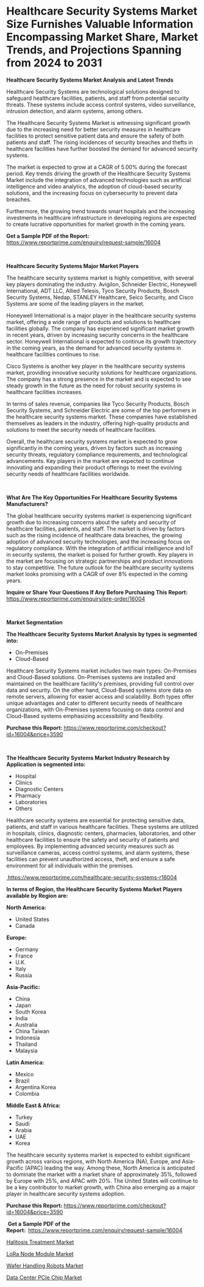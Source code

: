 <p><h1>Healthcare Security Systems Market Size Furnishes Valuable Information Encompassing Market Share, Market Trends, and Projections Spanning from 2024 to 2031</h1></p><p><strong>Healthcare Security Systems Market Analysis and Latest Trends</strong></p>
<p><p>Healthcare Security Systems are technological solutions designed to safeguard healthcare facilities, patients, and staff from potential security threats. These systems include access control systems, video surveillance, intrusion detection, and alarm systems, among others.</p><p>The Healthcare Security Systems Market is witnessing significant growth due to the increasing need for better security measures in healthcare facilities to protect sensitive patient data and ensure the safety of both patients and staff. The rising incidences of security breaches and thefts in healthcare facilities have further boosted the demand for advanced security systems.</p><p>The market is expected to grow at a CAGR of 5.00% during the forecast period. Key trends driving the growth of the Healthcare Security Systems Market include the integration of advanced technologies such as artificial intelligence and video analytics, the adoption of cloud-based security solutions, and the increasing focus on cybersecurity to prevent data breaches.</p><p>Furthermore, the growing trend towards smart hospitals and the increasing investments in healthcare infrastructure in developing regions are expected to create lucrative opportunities for market growth in the coming years.</p></p>
<p><strong>Get a Sample PDF of the Report:&nbsp;</strong> <a href="https://www.reportprime.com/enquiry/request-sample/16004">https://www.reportprime.com/enquiry/request-sample/16004</a></p>
<p>&nbsp;</p>
<p><strong>Healthcare Security Systems Major Market Players</strong></p>
<p><p>The healthcare security systems market is highly competitive, with several key players dominating the industry. Avigilon, Schneider Electric, Honeywell International, ADT LLC, Allied Telesis, Tyco Security Products, Bosch Security Systems, Nedap, STANLEY Healthcare, Seico Security, and Cisco Systems are some of the leading players in the market.</p><p>Honeywell International is a major player in the healthcare security systems market, offering a wide range of products and solutions to healthcare facilities globally. The company has experienced significant market growth in recent years, driven by increasing security concerns in the healthcare sector. Honeywell International is expected to continue its growth trajectory in the coming years, as the demand for advanced security systems in healthcare facilities continues to rise.</p><p>Cisco Systems is another key player in the healthcare security systems market, providing innovative security solutions for healthcare organizations. The company has a strong presence in the market and is expected to see steady growth in the future as the need for robust security systems in healthcare facilities increases.</p><p>In terms of sales revenue, companies like Tyco Security Products, Bosch Security Systems, and Schneider Electric are some of the top performers in the healthcare security systems market. These companies have established themselves as leaders in the industry, offering high-quality products and solutions to meet the security needs of healthcare facilities.</p><p>Overall, the healthcare security systems market is expected to grow significantly in the coming years, driven by factors such as increasing security threats, regulatory compliance requirements, and technological advancements. Key players in the market are expected to continue innovating and expanding their product offerings to meet the evolving security needs of healthcare facilities worldwide.</p></p>
<p>&nbsp;</p>
<p><strong>What Are The Key Opportunities For Healthcare Security Systems Manufacturers?</strong></p>
<p><p>The global healthcare security systems market is experiencing significant growth due to increasing concerns about the safety and security of healthcare facilities, patients, and staff. The market is driven by factors such as the rising incidence of healthcare data breaches, the growing adoption of advanced security technologies, and the increasing focus on regulatory compliance. With the integration of artificial intelligence and IoT in security systems, the market is poised for further growth. Key players in the market are focusing on strategic partnerships and product innovations to stay competitive. The future outlook for the healthcare security systems market looks promising with a CAGR of over 8% expected in the coming years.</p></p>
<p><strong>Inquire or Share Your Questions If Any Before Purchasing This Report:</strong> <a href="https://www.reportprime.com/enquiry/pre-order/16004">https://www.reportprime.com/enquiry/pre-order/16004</a></p>
<p>&nbsp;</p>
<p><strong>Market Segmentation</strong></p>
<p><strong>The Healthcare Security Systems Market Analysis by types is segmented into:</strong></p>
<p><ul><li>On-Premises</li><li>Cloud-Based</li></ul></p>
<p><p>Healthcare Security Systems market includes two main types: On-Premises and Cloud-Based solutions. On-Premises systems are installed and maintained on the healthcare facility's premises, providing full control over data and security. On the other hand, Cloud-Based systems store data on remote servers, allowing for easier access and scalability. Both types offer unique advantages and cater to different security needs of healthcare organizations, with On-Premises systems focusing on data control and Cloud-Based systems emphasizing accessibility and flexibility.</p></p>
<p><strong>Purchase this Report:&nbsp;</strong><a href="https://www.reportprime.com/checkout?id=16004&price=3590">https://www.reportprime.com/checkout?id=16004&price=3590</a></p>
<p>&nbsp;</p>
<p><strong>The Healthcare Security Systems Market Industry Research by Application is segmented into:</strong></p>
<p><ul><li>Hospital</li><li>Clinics</li><li>Diagnostic Centers</li><li>Pharmacy</li><li>Laboratories</li><li>Others</li></ul></p>
<p><p>Healthcare security systems are essential for protecting sensitive data, patients, and staff in various healthcare facilities. These systems are utilized in hospitals, clinics, diagnostic centers, pharmacies, laboratories, and other healthcare facilities to ensure the safety and security of patients and employees. By implementing advanced security measures such as surveillance cameras, access control systems, and alarm systems, these facilities can prevent unauthorized access, theft, and ensure a safe environment for all individuals within the premises.</p></p>
<p><a href="https://www.reportprime.com/healthcare-security-systems-r16004">&nbsp;https://www.reportprime.com/healthcare-security-systems-r16004</a></p>
<p><strong>In terms of Region, the Healthcare Security Systems Market Players available by Region are:</strong></p>
<p>
    <p> <strong> North America: </strong>
        <ul>
            <li>United States</li>
            <li>Canada</li>
        </ul>
        </p> 
    <p> <strong> Europe: </strong>
        <ul>
            <li>Germany</li>
            <li>France</li>
            <li>U.K.</li>
            <li>Italy</li>
            <li>Russia</li>
        </ul>
        </p> 
    <p> <strong> Asia-Pacific: </strong>
        <ul>
            <li>China</li>
            <li>Japan</li>
            <li>South Korea</li>
            <li>India</li>
            <li>Australia</li>
            <li>China Taiwan</li>
            <li>Indonesia</li>
            <li>Thailand</li>
            <li>Malaysia</li>
        </ul>
        </p> 
    <p> <strong> Latin America: </strong>
        <ul>
            <li>Mexico</li>
            <li>Brazil</li>
            <li>Argentina Korea</li>
            <li>Colombia</li>
        </ul>
        </p> 
    <p> <strong> Middle East & Africa: </strong>
        <ul>
            <li>Turkey</li>
            <li>Saudi</li>
            <li>Arabia</li>
            <li>UAE</li>
            <li>Korea</li>
        </ul>
    </p>
    </p>
<p><p>The healthcare security systems market is expected to exhibit significant growth across various regions, with North America (NA), Europe, and Asia-Pacific (APAC) leading the way. Among these, North America is anticipated to dominate the market with a market share of approximately 35%, followed by Europe with 25%, and APAC with 20%. The United States will continue to be a key contributor to market growth, with China also emerging as a major player in healthcare security systems adoption.</p></p>
<p><strong>Purchase this Report: </strong><a href="https://www.reportprime.com/checkout?id=16004&price=3590">https://www.reportprime.com/checkout?id=16004&price=3590</a></p>
<p>&nbsp;<strong>Get a Sample PDF of the Report:&nbsp;&nbsp;</strong><a href="https://www.reportprime.com/enquiry/request-sample/16004">https://www.reportprime.com/enquiry/request-sample/16004</a></p>
<p><strong></strong></p>
<p><p><a href="https://github.com/NorbertYates/Market-Research-Report-List-4/blob/main/halitosis-treatment-market.md">Halitosis Treatment Market</a></p><p><a href="https://iodized-pantydraco-05c.notion.site/LoRa-Node-Module-Market-Report-Reveals-the-Latest-Trends-And-Growth-Opportunities-of-this-Market-0056814885254469ae2e16409824d94d">LoRa Node Module Market</a></p><p><a href="https://view.publitas.com/reportprime-1/wafer-handling-robots-market-competitive-analysis-market-trends-and-forecast-to-2031/">Wafer Handling Robots Market</a></p><p><a href="https://three-jumbo-f6d.notion.site/Data-Center-PCIe-Chip-Market-Trends-and-Market-Analysis-forecasted-for-period-2024-2031-ce253d01e41b4035887c1f654fe1aef7">Data Center PCIe Chip Market</a></p></p>